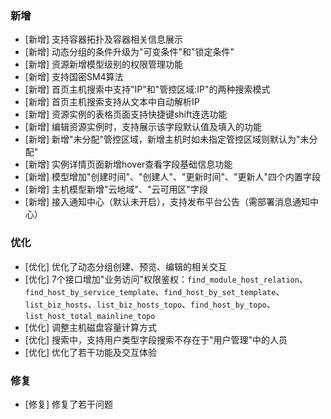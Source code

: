 ### 新增

- [新增] 支持容器拓扑及容器相关信息展示
- [新增] 动态分组的条件升级为"可变条件"和"锁定条件"
- [新增] 资源新增模型级别的权限管理功能
- [新增] 支持国密SM4算法
- [新增] 首页主机搜索中支持"IP"和"管控区域:IP"的两种搜索模式
- [新增] 首页主机搜索支持从文本中自动解析IP
- [新增] 资源实例的表格页面支持快捷键shift连选功能
- [新增] 编辑资源实例时，支持展示该字段默认值及填入的功能
- [新增] 新增"未分配"管控区域，新增主机时如未指定管控区域则默认为"未分配"
- [新增] 实例详情页面新增hover查看字段基础信息功能
- [新增] 模型增加"创建时间"、"创建人"、"更新时间"、"更新人"四个内置字段
- [新增] 主机模型新增"云地域"、"云可用区"字段
- [新增] 接入通知中心（默认未开启），支持发布平台公告（需部署消息通知中心）

### 优化

- [优化] 优化了动态分组创建、预览、编辑的相关交互
- [优化] 7个接口增加"业务访问"权限鉴权：`find_module_host_relation`、`find_host_by_service_template`、`find_host_by_set_template`、` list_biz_hosts`、`list_biz_hosts_topo`、`find_host_by_topo`、`list_host_total_mainline_topo`
- [优化] 调整主机磁盘容量计算方式
- [优化] 搜索中，支持用户类型字段搜索不存在于"用户管理"中的人员
- [优化] 优化了若干功能及交互体验

### 修复

- [修复] 修复了若干问题
